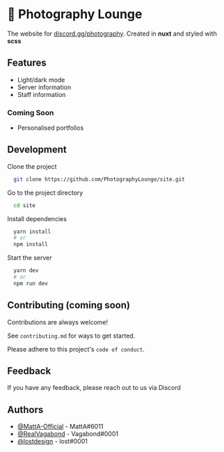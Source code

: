 # 📸 Photography Lounge

The website for [discord.gg/photography](https://discord.com/invite/photography). Created in **nuxt** and styled with **scss**

## Features

- Light/dark mode
- Server information
- Staff information

### Coming Soon

- Personalised portfolios

## Development

Clone the project

```bash
  git clone https://github.com/PhotographyLounge/site.git
```

Go to the project directory

```bash
  cd site
```

Install dependencies

```bash
  yarn install
  # or
  npm install
```

Start the server

```bash
  yarn dev
  # or
  npm run dev
```

## Contributing (coming soon)

Contributions are always welcome!

See `contributing.md` for ways to get started.

Please adhere to this project's `code of conduct`.

## Feedback

If you have any feedback, please reach out to us via Discord

## Authors

- [@MattA-Official](https://www.github.com/MattA-Official) - MattA#6011
- [@RealVagabond](https://www.github.com/RealVagabond) - Vagabond#0001
- [@lostdesign](https://www.github.com/lostdesign) - lost#0001
